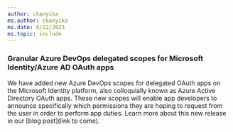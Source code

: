 ```yaml
---
author: ckanyika
ms.author: ckanyika
ms.date: 8/22/2023
ms.topic: include
---
```



### Granular Azure DevOps delegated scopes for Microsoft Identity/Azure AD OAuth apps

We have added new Azure DevOps scopes for delegated OAuth apps on the Microsoft Identity platform, also colloquially known as Azure Active Directory OAuth apps. These new scopes will enable app developers to announce specifically which permissions they are hoping to request from the user in order to perform app duties. Learn more about this new release in our [blog post](link to come).
